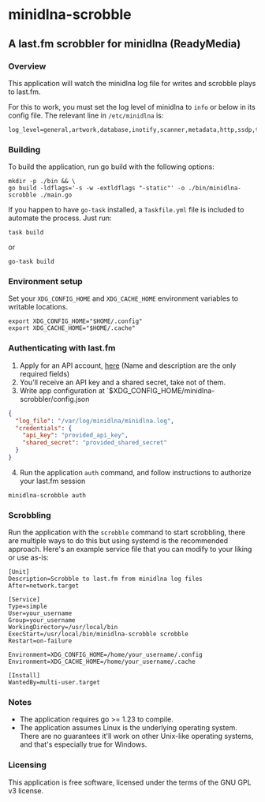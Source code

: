 # minidlna-scrobble
## A last.fm scrobbler for minidlna (ReadyMedia)

### Overview
This application will watch the minidlna log file for writes and scrobble plays to last.fm.

For this to work, you must set the log level of minidlna to `info` or below in its config file.
The relevant line in `/etc/minidlna` is:
```
log_level=general,artwork,database,inotify,scanner,metadata,http,ssdp,tivo=info
```

### Building
To build the application, run go build with the following options:
```shell
mkdir -p ./bin && \
go build -ldflags='-s -w -extldflags "-static"' -o ./bin/minidlna-scrobble ./main.go
```

If you happen to have `go-task` installed, a `Taskfile.yml` file is included to automate the process. Just run:
```shell
task build
```
or
```shell
go-task build
```

### Environment setup
Set your `XDG_CONFIG_HOME` and `XDG_CACHE_HOME` environment variables to writable locations.
```shell
export XDG_CONFIG_HOME="$HOME/.config"
export XDG_CACHE_HOME="$HOME/.cache"
```

### Authenticating with last.fm
1. Apply for an API account, [here](https://www.last.fm/api/account/create) (Name and description are the only required fields)
2. You'll receive an API key and a shared secret, take not of them.
3. Write app configuration at `$XDG_CONFIG_HOME/minidlna-scrobbler/config.json
```json
{
  "log_file": "/var/log/minidlna/minidlna.log",
  "credentials": {
    "api_key": "provided_api_key",
    "shared_secret": "provided_shared_secret"
  }
}
```
4. Run the application `auth` command, and follow instructions to authorize your last.fm session
```shell
minidlna-scrobble auth
```

### Scrobbling
Run the application with the `scrobble` command to start scrobbling, there are multiple ways to do this
but using systemd is the recommended approach. Here's an example service file that you can modify to your
liking or use as-is:
```
[Unit]
Description=Scrobble to last.fm from minidlna log files
After=network.target

[Service]
Type=simple
User=your_username
Group=your_username
WorkingDirectory=/usr/local/bin
ExecStart=/usr/local/bin/minidlna-scrobble scrobble
Restart=on-failure

Environment=XDG_CONFIG_HOME=/home/your_username/.config
Environment=XDG_CACHE_HOME=/home/your_username/.cache

[Install]
WantedBy=multi-user.target
```

### Notes
* The application requires go >= 1.23 to compile.
* The application assumes Linux is the underlying operating system. There are no guarantees
it'll work on other Unix-like operating systems, and that's especially true for Windows.

### Licensing
This application is free software, licensed under the terms of the GNU GPL v3 license.
